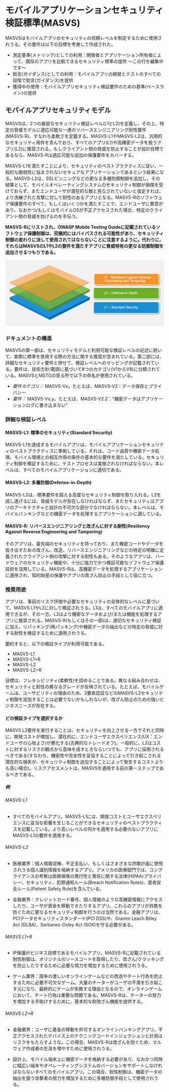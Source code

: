 # モバイルアプリケーションセキュリティ検証標準(MASVS)

MASVSはモバイルアプリのセキュリティの信頼レベルを制定するために使用されうる。その要件は以下の目標を考慮して作成された。

* 測定基準(メトリック)としての利用：開発者とアプリケーション所有者によって、既存のアプリを比較できるセキュリティ標準の提供
～この行を編集中です～
* 助言(ガイダンス)としての利用：モバイルアプリの開発とテストのすべての段階で助言(ガイダンス)を提供
* 獲得中の使用：モバイルアプリセキュリティ検証要件のための基準(ベースライン)の提供

## モバイルアプリセキュリティモデル

MASVSは、2つの厳密なセキュリティ検証レベル(L1とL2)を定義し、その上、特定の脅威モデルに適応可能な一連のリバースエンジニアリング耐性要件(MASVS-R)、すなわち柔軟さを定義する。MASVS-L1やMASVS-L2は、汎用的なセキュリティ用件を含んでおり、すべてのアプリ(L1)や高機密データを扱うアプリ(L2)に推奨される。もしクライアント側の脅威を防止することが設計目標であるなら、MASVS-Rは適応可能な追加の保護要件をカバーする。

MASVS-L1を満たすことにより、セキュリティのベストプラクティスに従い、一般的な脆弱性に悩まされないセキュアなアプリケーションであるという結果になる。MASVS-L2は、SSLピンニングなどの更なる多層防御制御を追加し、その結果として、モバイルオペレーティングシステムのセキュリティ制御が損傷を受けておらず、またエンドユーザが潜在的な敵と見なされていないと仮定すれば、より洗練された攻撃に対して耐性のあるアプリとなる。MASVS-Rのソフトウェア保護要件のすべて、もしくはいくつかを満たすことで、エンドユーザに悪意があり、なおかつ/もしくはモバイルOSが不正アクセスされた場合、特定のクライアント側の脅威を妨げるのを手伝う。

**MASVS-Rにリストされ、OWASP Mobile Testing Guideに記載されているソフトウェア保護制御は、究極的にはバイパスされる可能性があり、セキュリティ制御の変わりに決して使用されてはならないことに注意するように。代わりに、それらはMASVSのL1やL2の要件を満たすアプリに脅威特有の更なる防御制御を追加させるつもりである。**

![Verification Levels](images/masvs-levels-new.jpg)

### ドキュメントの構造

MASVSの第一部は、セキュリティモデルと利用可能な検証レベルの記述に続いて、実際に標準を使用する際の方法に関する推奨が含まれている。第二部には、詳細なセキュリティ要件と併せて、検証レベルへのマッピングが記載されている。要件は、技術方針/範囲に基づいて8つのカテゴリ(V1からV8)に分類されている。MASVSとMSTGの至る所で以下の命名が使用されている。

- *要件カテゴリ：* MASVS-Vx。たとえば、MASVS-V2：データ保存とプライバシー
- *要件：* MASVS-Vx.y。たとえば、MASVS-V2.2："機密データはアプリケーションログに書き込まない"

### 詳細な検証レベル

#### MASVS-L1: 標準のセキュリティ(Standard Security)

MASVS-L1を達成するモバイルアプリは、モバイルアプリケーションセキュリティのベストプラクティスに準拠している。それは、コード品質や機密データ処理、モバイル環境との相互作用の条件の基本的な要件を満たしている。セキュリティ制御を検証するために、テストプロセスは実施されなければならない。本レベルは、すべてのモバイルアプリケーションに適切である。

#### MASVS-L2: 多層防御(Defense-in-Depth)

MASVS-L2は、標準要件を超える高度なセキュリティ制御を取り入れる。L2を成し遂げるには、脅威モデルが存在しなければならず、またセキュリティはアプリのアーキテクチャと設計の不可欠な部分でなければならない。本レベルは、モバイルバンキングなどの機密データを処理するアプリケーションに適している。

#### MASVS-R: リバースエンジニアリングと改ざんに対する耐性(Resiliency Against Reverse Engineering and Tampering)

そのアプリは、最先端のセキュリティを持っており、また機密コードやデータを抜き出すための改ざん、改造、リバースエンジニアリングなどの特定の明確に定義されたクライアント側の攻撃に対する耐性もある。そのようなアプリは、ハードウェアのセキュリティ機能や、十分に強力でかつ検証可能なソフトウェア保護技術を活用している。MASVS-Rは、高機密データを処理するアプリケーションに適用され、知的財産の保護やアプリの改ざん防止の手段として役に立つ。

### 推奨用途

アプリは、事前のリスク評価や必要なセキュリティの全体的なレベルに基づいて、MASVS L1やL2に対して検証されうる。L1は、すべてのモバイルアプリに適用できるが、その一方、L2はより機密なデータおよび/または機能を処理するアプリに推奨される。MASVS-R(もしくはその一部)は、適切なセキュリティ検証に加え、リパッキング(再パッキング)や機密データの抽出などの特定の脅威に対する耐性を検証するために適用されうる。

要約すると、以下の検証タイプが利用可能である。

- MASVS-L1
- MASVS-L1+R
- MASVS-L2
- MASVS-L2+R

目標は、フレキシビリティ(柔軟性)を認めることである。異なる組み合わせは、セキュリティと耐性の異なるグレードが反映されている。たとえば、モバイルゲームは、ユーザビリティの理由のため、2要素認証などのMASVS-L2セキュリティ制御を追加することは必要でないかもしれないが、改ざん防止のための強いビジネスニーズが存在する。

#### どの検証タイプを選択するか

MASVS L2要件を実行することは、セキュリティを向上させる一方でそれと同時に、開発コストが増加し、潜在的に、エンドユーザエクスペリエンス(UX：エンドユーザの心地よさ)が悪化する(古典的なトレードオフ)。一般的に、L2はコストに対するリスクの観点から意味を成すときならいつでも、アプリに採用されるべきである(すなわち、機密性や完全性を妥協することによって引き起こされる潜在的な損失が、セキュリティ制御を追加することによって発生するコストよりも高い場合)。リスクアセスメントは、MASVSを適用する前の第一ステップであるべきである。

##### 例

###### MASVS-L1

- すべてのモバイルアプリ。MASVS-L1には、開発コストとユーザエクスペリエンスに妥当な影響を生じることができるセキュリティのベストプラクティスを記載している。より高いレベルの何かを適用する必要のないアプリにMASVS-L1の要件を適用する。

###### MASVS-L2

- 医療業界：個人情報泥棒、不正支払い、もしくはさまざまな詐欺計画に使用されうる個人識別情報を格納するアプリ。アメリカの医療部門では、コンプライアンスの考察は医療保険の携行性と責任に関する法律(HIPAA)プライバシー、セキュリティ、犯罪通知ルール(Breach Notification Rules)、患者安全ルール(Patient Safety Rule)を含んでいる。

- 金融業界：クレジットカード番号、個人情報のような高機密情報にアクセスしたり、ユーザが資金を移動できたりするアプリ。これらのアプリが詐欺を防ぐために更なるセキュリティ制御を行うのは当然である。金融アプリは、PCIデータセキュリティスタンダード(PCI DSS)や、Gramm Leach Bliley Act (GLBA)、Sarbanes-Oxley Act (SOX)を守る必要がある。

###### MASVS L1+R

- IP保護がビジネス目標であるモバイルアプリ。MASVS-Rに記載されている耐性制御は、オリジナルのソースコードを取得したり、改ざん/クラッキングを防止したりするために必要な努力を増加するために使用されうる。

- ゲーム業界：競争の激しいオンラインゲームなどの改造やチート行為を防止するために必要不可欠なゲーム。大量のチーターがユーザの不満を引き起こす元になり、最終的にゲームが失敗する理由となるので、オンラインゲームにおいて、チート行為は重要な問題である。MASVS-Rは、チーターの努力を増加する手助けするために、基本的な耐改ざん機能を提供する。

###### MASVS L2+R

- 金融業界：ユーザに基金の移動を許可するオンラインバンキングアプリ。不正アクセスされたデバイス上のテクニックコードインジェクションと計測はリスクをもたらすような。この場合、MASVS-Rは改ざんを防ぐため、マルウェア作成者の生涯を増やすために使用されうる。

- 設計上、モバイル端末上に機密データを格納する必要があり、なおかつ同時に幅広い端末やオペレーティングシステムのバージョンをサポートしなければならないすべてのモバイルアプリ。この場合、耐性制御は、機密データの抽出を狙う攻撃者の努力を増加するために多層防御手段として使用されうる。
